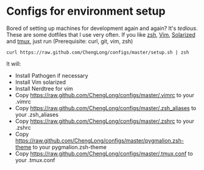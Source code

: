 # Configs for environment setup 

Bored of setting up machines for development again and again? It's *tedious*. 
These are some dotfiles that I use very often. If you like [zsh](http://www.zsh.org/), [Vim](http://www.vim.org/), [Solarized](http://ethanschoonover.com/solarized) and [tmux](http://tmux.sourceforge.net/), just run 
(Prerequisite: curl, git, vim, zsh)

`curl https://raw.github.com/ChengLong/configs/master/setup.sh | zsh`

It will:
* Install Pathogen if necessary
* Install Vim solarized
* Install Nerdtree for vim
* Copy https://raw.github.com/ChengLong/configs/master/.vimrc to your .vimrc
* Copy https://raw.github.com/ChengLong/configs/master/.zsh_aliases to your .zsh_aliases
* Copy https://raw.github.com/ChengLong/configs/master/.zshrc to your .zshrc
* Copy https://raw.github.com/ChengLong/configs/master/pygmalion.zsh-theme to your pygmalion.zsh-theme
* Copy https://raw.github.com/ChengLong/configs/master/.tmux.conf to your .tmux.conf
